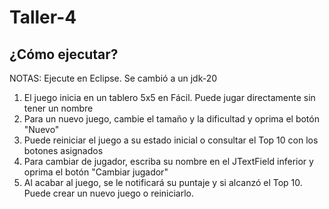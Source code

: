 # Taller-4

## ¿Cómo ejecutar?

NOTAS: Ejecute en Eclipse. Se cambió a un jdk-20

1. El juego inicia en un tablero 5x5 en Fácil. Puede jugar directamente sin tener un nombre
3. Para un nuevo juego, cambie el tamaño y la dificultad y oprima el botón "Nuevo"
4. Puede reiniciar el juego a su estado inicial o consultar el Top 10 con los botones asignados
5. Para cambiar de jugador, escriba su nombre en el JTextField inferior y oprima el botón "Cambiar jugador"
6. Al acabar al juego, se le notificará su puntaje y si alcanzó el Top 10. Puede crear un nuevo juego o reiniciarlo.
